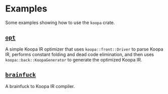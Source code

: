 # Examples

Some examples showing how to use the `koopa` crate.

## [`opt`](opt)

A simple Koopa IR optimizer that uses `koopa::front::Driver` to parse Koopa IR, performs constant folding and dead code elimination, and then uses `koopa::back::KoopaGenerator` to generate the optimized Koopa IR.

## [`brainfuck`](brainfuck)

A brainfuck to Koopa IR compiler.
